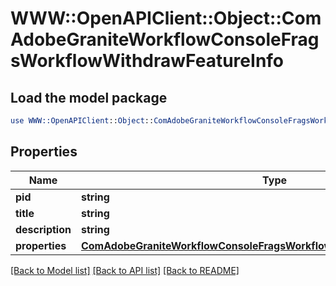 # WWW::OpenAPIClient::Object::ComAdobeGraniteWorkflowConsoleFragsWorkflowWithdrawFeatureInfo

## Load the model package
```perl
use WWW::OpenAPIClient::Object::ComAdobeGraniteWorkflowConsoleFragsWorkflowWithdrawFeatureInfo;
```

## Properties
Name | Type | Description | Notes
------------ | ------------- | ------------- | -------------
**pid** | **string** |  | [optional] 
**title** | **string** |  | [optional] 
**description** | **string** |  | [optional] 
**properties** | [**ComAdobeGraniteWorkflowConsoleFragsWorkflowWithdrawFeatureProperties**](ComAdobeGraniteWorkflowConsoleFragsWorkflowWithdrawFeatureProperties.md) |  | [optional] 

[[Back to Model list]](../README.md#documentation-for-models) [[Back to API list]](../README.md#documentation-for-api-endpoints) [[Back to README]](../README.md)


